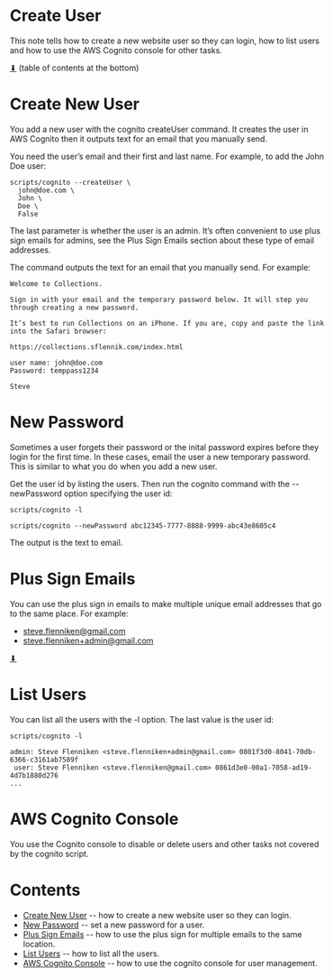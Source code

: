 # Create User

This note tells how to create a new website user so they can login,
how to list users and how to use the AWS Cognito console for other
tasks.

[⬇](#Contents) (table of contents at the bottom)

# Create New User

You add a new user with the cognito createUser command.  It creates
the user in AWS Cognito then it outputs text for an email that you
manually send.

You need the user’s email and their first and last name. For example,
to add the John Doe user:

~~~
scripts/cognito --createUser \
  john@doe.com \
  John \
  Doe \
  False
~~~

The last parameter is whether the user is an admin. It’s often
convenient to use plus sign emails for admins, see the Plus Sign
Emails section about these type of email addresses.

The command outputs the text for an email that you manually send. For
example:

~~~
Welcome to Collections.

Sign in with your email and the temporary password below. It will step you through creating a new password.

It’s best to run Collections on an iPhone. If you are, copy and paste the link into the Safari browser:

https://collections.sflennik.com/index.html

user name: john@doe.com
Password: temppass1234

Steve
~~~

# New Password

Sometimes a user forgets their password or the inital password expires
before they login for the first time. In these cases, email the user a
new temporary password. This is similar to what you do when you add a
new user.

Get the user id by listing the users.  Then run the cognito command
with the --newPassword option specifying the user id:

~~~
scripts/cognito -l

scripts/cognito --newPassword abc12345-7777-8888-9999-abc43e8605c4
~~~

The output is the text to email.


# Plus Sign Emails

You can use the plus sign in emails to make multiple unique email
addresses that go to the same place. For example:

* steve.flenniken@gmail.com
* steve.flenniken+admin@gmail.com

[⬇](#Contents)

# List Users

You can list all the users with the -l option. The last value is the
user id:

~~~
scripts/cognito -l

admin: Steve Flenniken <steve.flenniken+admin@gmail.com> 0801f3d0-8041-70db-6366-c3161ab7589f
 user: Steve Flenniken <steve.flenniken@gmail.com> 0861d3e0-00a1-7058-ad19-4d7b1880d276
...
~~~

# AWS Cognito Console

You use the Cognito console to disable or delete users and other tasks
not covered by the cognito script.

# Contents

* [Create New User](#create-new-user) -- how to create a new website user so they can login.
* [New Password](#new-password) -- set a new password for a user.
* [Plus Sign Emails](#plus-sign-emails) -- how to use the plus sign for multiple emails to the same location.
* [List Users](#list-users) -- how to list all the users.
* [AWS Cognito Console](#aws-cognito-console) -- how to use the cognito console for user management.


<style>body { max-width: 40em}</style>

